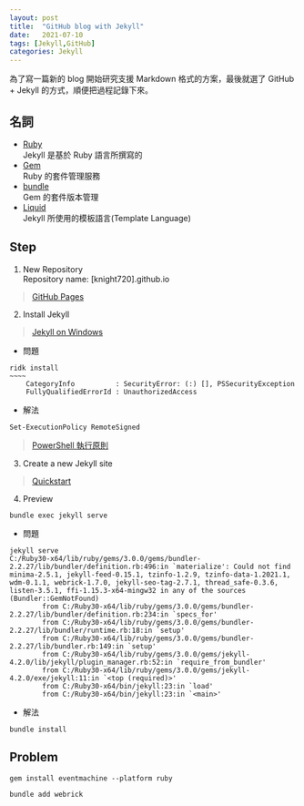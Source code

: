 ```yaml
---
layout: post
title:  "GitHub blog with Jekyll"
date:   2021-07-10
tags: [Jekyll,GitHub]
categories: Jekyll
---
```


為了寫一篇新的 blog 開始研究支援 Markdown 格式的方案，最後就選了 GitHub + Jekyll 的方式，順便把過程記錄下來。

## 名詞
- [Ruby](https://www.ruby-lang.org/)  
Jekyll 是基於 Ruby 語言所撰寫的
- [Gem](https://rubygems.org/)  
Ruby 的套件管理服務
- [bundle](https://bundler.io/)  
Gem 的套件版本管理
- [Liquid](https://shopify.github.io/liquid/)  
Jekyll 所使用的模板語言(Template Language)

## Step

1. New Repository  
Repository name: [knight720].github.io  
> [GitHub Pages](https://pages.github.com/)

2. Install Jekyll  
> [Jekyll on Windows](https://jekyllrb.com/docs/installation/windows/)  

- 問題  
```
ridk install
~~~~
    CategoryInfo          : SecurityError: (:) [], PSSecurityException
    FullyQualifiedErrorId : UnauthorizedAccess
```
- 解法
```
Set-ExecutionPolicy RemoteSigned
```
> [PowerShell 執行原則](https://docs.microsoft.com/zh-tw/powershell/module/microsoft.powershell.core/about/about_execution_policies?view=powershell-7.1#powershell-execution-policies)

3. Create a new Jekyll site  
> [Quickstart](https://jekyllrb.com/docs/)  

4. Preview  
```
bundle exec jekyll serve
```

- 問題
```
jekyll serve
C:/Ruby30-x64/lib/ruby/gems/3.0.0/gems/bundler-2.2.27/lib/bundler/definition.rb:496:in `materialize': Could not find minima-2.5.1, jekyll-feed-0.15.1, tzinfo-1.2.9, tzinfo-data-1.2021.1, wdm-0.1.1, webrick-1.7.0, jekyll-seo-tag-2.7.1, thread_safe-0.3.6, listen-3.5.1, ffi-1.15.3-x64-mingw32 in any of the sources (Bundler::GemNotFound)
        from C:/Ruby30-x64/lib/ruby/gems/3.0.0/gems/bundler-2.2.27/lib/bundler/definition.rb:234:in `specs_for'
        from C:/Ruby30-x64/lib/ruby/gems/3.0.0/gems/bundler-2.2.27/lib/bundler/runtime.rb:18:in `setup'
        from C:/Ruby30-x64/lib/ruby/gems/3.0.0/gems/bundler-2.2.27/lib/bundler.rb:149:in `setup'
        from C:/Ruby30-x64/lib/ruby/gems/3.0.0/gems/jekyll-4.2.0/lib/jekyll/plugin_manager.rb:52:in `require_from_bundler'
        from C:/Ruby30-x64/lib/ruby/gems/3.0.0/gems/jekyll-4.2.0/exe/jekyll:11:in `<top (required)>'
        from C:/Ruby30-x64/bin/jekyll:23:in `load'
        from C:/Ruby30-x64/bin/jekyll:23:in `<main>'
```

- 解法
```
bundle install
```

## Problem
```
gem install eventmachine --platform ruby
```

```
bundle add webrick
```